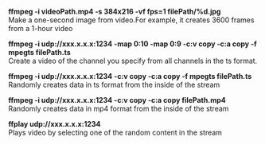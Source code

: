 <b>ffmpeg -i videoPath.mp4 -s 384x216 -vf fps=1 filePath/%d.jpg</b><br>
Make a one-second image from video.For example, it creates 3600 frames from a 1-hour video

<b> ffmpeg -i udp://xxx.x.x.x:1234 -map 0:10 -map 0:9 -c:v copy -c:a copy -f mpegts filePath.ts </b>  <br>
Create a video of the channel you specify from all channels in the ts format.

<b>ffmpeg -i udp://xxx.x.x.x:1234  -c:v copy -c:a copy -f mpegts filePath.ts </b><br>
Randomly creates data in ts format from the inside of the stream

<b>ffmpeg -i udp://xxx.x.x.x:1234  -c:v copy -c:a copy filePath.mp4 </b><br>
Randomly creates data in mp4 format from the inside of the stream

<b> ffplay udp://xxx.x.x.x:1234 </b> <br>
Plays video by selecting one of the random content in the stream

